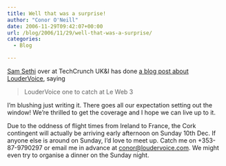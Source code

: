 ```yaml
---
title: Well that was a surprise!
author: "Conor O'Neill"
date: 2006-11-29T09:42:07+00:00
url: /blog/2006/11/29/well-that-was-a-surprise/
categories:
  - Blog

---
```

<a href="http://uk.techcrunch.com" rel="colleague">Sam Sethi</a> over at TechCrunch UK&I has done [a blog post about LouderVoice][1], saying 

> LouderVoice one to catch at Le Web 3

I&#8217;m blushing just writing it. There goes all our expectation setting out the window! We&#8217;re thrilled to get the coverage and I hope we can live up to it.

Due to the oddness of flight times from Ireland to France, the Cork contingent will actually be arriving early afternoon on Sunday 10th Dec. If anyone else is around on Sunday, I&#8217;d love to meet up. Catch me on +353-87-9790297 or email me in advance at conor@loudervoice.com. We might even try to organise a dinner on the Sunday night.

 [1]: http://uk.techcrunch.com/2006/11/29/loudervoice-one-to-catch-at-le-web-3/